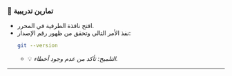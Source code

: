 ### 🧪 تمارين تدريبية
* افتح نافذة الطرفية في المحرر.
* نفذ الأمر التالي وتحقق من ظهور رقم الإصدار:
    ```bash
    git --version
    ```
    * 💡 *التلميح: تأكد من عدم وجود أخطاء.*

---